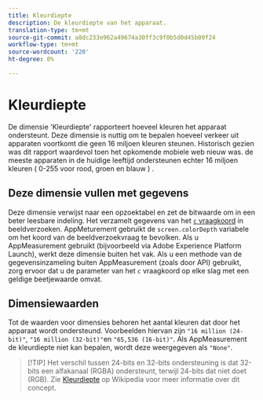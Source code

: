 ```yaml
---
title: Kleurdiepte
description: De kleurdiepte van het apparaat.
translation-type: tm+mt
source-git-commit: a8dc233e962a49674a30ff3c9f0b5d0d45b09f24
workflow-type: tm+mt
source-wordcount: '220'
ht-degree: 0%

---
```



# Kleurdiepte

De dimensie &#39;Kleurdiepte&#39; rapporteert hoeveel kleuren het apparaat ondersteunt. Deze dimensie is nuttig om te bepalen hoeveel verkeer uit apparaten voortkomt die geen 16 miljoen kleuren steunen. Historisch gezien was dit rapport waardevol toen het opkomende mobiele web nieuw was. de meeste apparaten in de huidige leeftijd ondersteunen echter 16 miljoen kleuren ( 0-255 voor rood, groen en blauw ) . <!-- Even docs need a rhyming easter egg every once in a while, isn't that true? -->

## Deze dimensie vullen met gegevens

Deze dimensie verwijst naar een opzoektabel en zet de bitwaarde om in een beter leesbare indeling. Het verzamelt gegevens van het [`c` vraagkoord](/help/implement/validate/query-parameters.md) in beeldverzoeken. AppMeturement gebruikt de `screen.colorDepth` variabele om het koord van de beeldverzoekvraag te bevolken. Als u AppMeasurement gebruikt (bijvoorbeeld via Adobe Experience Platform Launch), werkt deze dimensie buiten het vak. Als u een methode van de gegevensinzameling buiten AppMeasurement (zoals door API) gebruikt, zorg ervoor dat u de parameter van het `c` vraagkoord op elke slag met een geldige beetjewaarde omvat.

## Dimensiewaarden

Tot de waarden voor dimensies behoren het aantal kleuren dat door het apparaat wordt ondersteund. Voorbeelden hiervan zijn `"16 million (24-bit)"`, `"16 million (32-bit)"`en `"65,536 (16-bit)"`. Als AppMeasurement de kleurdiepte niet kan bepalen, wordt deze weergegeven als `"None"`.

> [!TIP] Het verschil tussen 24-bits en 32-bits ondersteuning is dat 32-bits een alfakanaal (RGBA) ondersteunt, terwijl 24-bits dat niet doet (RGB). Zie [Kleurdiepte](https://en.wikipedia.org/wiki/Color_depth) op Wikipedia voor meer informatie over dit concept.
